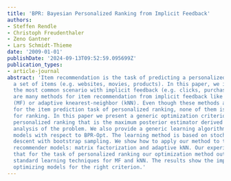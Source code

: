 ```yaml
---
title: 'BPR: Bayesian Personalized Ranking from Implicit Feedback'
authors:
- Steffen Rendle
- Christoph Freudenthaler
- Zeno Gantner
- Lars Schmidt-Thieme
date: '2009-01-01'
publishDate: '2024-09-13T09:52:59.095699Z'
publication_types:
- article-journal
abstract: 'Item recommendation is the task of predicting a personalized ranking on
  a set of items (e.g. websites, movies, products). In this paper, we investigate
  the most common scenario with implicit feedback (e.g. clicks, purchases). There
  are many methods for item recommendation from implicit feedback like matrix factorization
  (MF) or adaptive knearest-neighbor (kNN). Even though these methods are designed
  for the item prediction task of personalized ranking, none of them is directly optimized
  for ranking. In this paper we present a generic optimization criterion BPR-Opt for
  personalized ranking that is the maximum posterior estimator derived from a Bayesian
  analysis of the problem. We also provide a generic learning algorithm for optimizing
  models with respect to BPR-Opt. The learning method is based on stochastic gradient
  descent with bootstrap sampling. We show how to apply our method to two state-of-the-art
  recommender models: matrix factorization and adaptive kNN. Our experiments indicate
  that for the task of personalized ranking our optimization method outperforms the
  standard learning techniques for MF and kNN. The results show the importance of
  optimizing models for the right criterion.'
---
```

